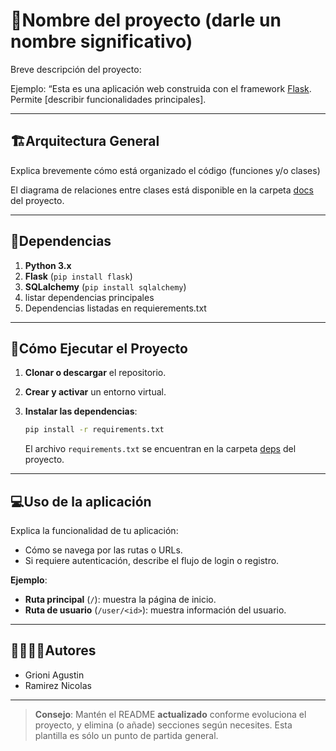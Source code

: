 # 🐍Nombre del proyecto (darle un nombre significativo) 

Breve descripción del proyecto:

Ejemplo: “Esta es una aplicación web construida con el framework [Flask](https://flask.palletsprojects.com/). Permite [describir funcionalidades principales].

---
## 🏗Arquitectura General

Explica brevemente cómo está organizado el código (funciones y/o clases)

El diagrama de relaciones entre clases está disponible en la carpeta [docs](./docs) del proyecto.

---
## 📑Dependencias

1. **Python 3.x**
2. **Flask** (`pip install flask`)
3. **SQLalchemy** (`pip install sqlalchemy`)
4. listar dependencias principales
5. Dependencias listadas en requierements.txt

---
## 🚀Cómo Ejecutar el Proyecto
1. **Clonar o descargar** el repositorio.

2. **Crear y activar** un entorno virtual.

3. **Instalar las dependencias**:
   ```bash
   pip install -r requirements.txt
   ```
   El archivo `requirements.txt` se encuentran en la carpeta [deps](./deps) del proyecto.
---

## 💻Uso de la aplicación

Explica la funcionalidad de tu aplicación:  
- Cómo se navega por las rutas o URLs.
- Si requiere autenticación, describe el flujo de login o registro.

**Ejemplo**:
- **Ruta principal** (`/`): muestra la página de inicio.
- **Ruta de usuario** (`/user/<id>`): muestra información del usuario.

---

## 🙎‍♀️🙎‍♂️Autores

- Grioni Agustin
- Ramirez Nicolas

---

> **Consejo**: Mantén el README **actualizado** conforme evoluciona el proyecto, y elimina (o añade) secciones según necesites. Esta plantilla es sólo un punto de partida general.
